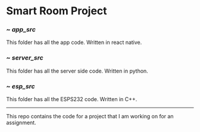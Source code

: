 # Smart Room Project 
### ~ *app_src*
This folder has all the app code. Written in react native.

### ~ *server_src*
This folder has all the server side code. Written in python.

### ~ *esp_src*
This folder has all the ESPS232 code. Written in C++.

___

This repo contains the code for a project that I am working on for an assignment. 
